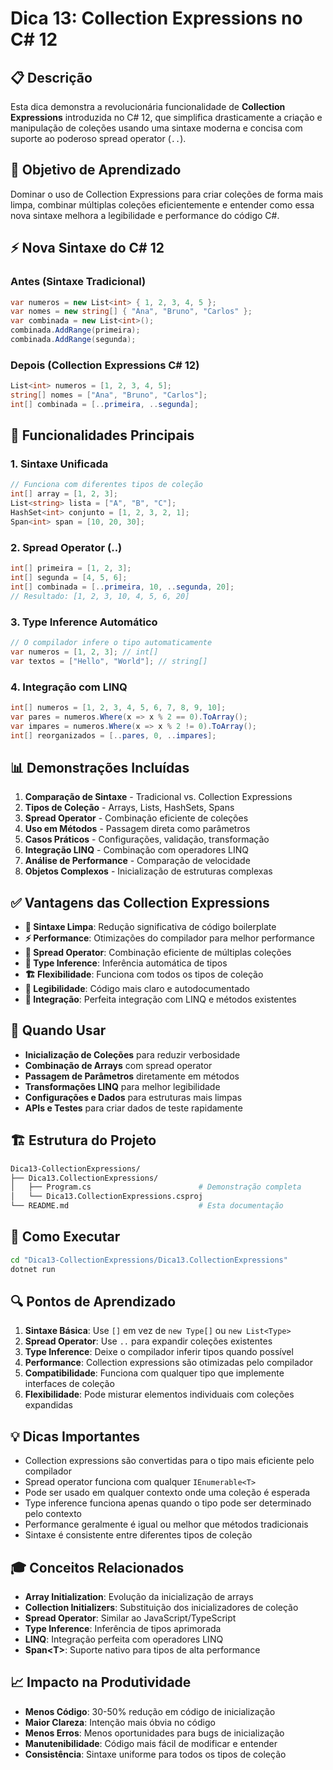 # Dica 13: Collection Expressions no C# 12

## 📋 Descrição

Esta dica demonstra a revolucionária funcionalidade de **Collection Expressions** introduzida no C# 12, que simplifica drasticamente a criação e manipulação de coleções usando uma sintaxe moderna e concisa com suporte ao poderoso spread operator (`..`).

## 🎯 Objetivo de Aprendizado

Dominar o uso de Collection Expressions para criar coleções de forma mais limpa, combinar múltiplas coleções eficientemente e entender como essa nova sintaxe melhora a legibilidade e performance do código C#.

## ⚡ Nova Sintaxe do C# 12

### Antes (Sintaxe Tradicional)

```csharp
var numeros = new List<int> { 1, 2, 3, 4, 5 };
var nomes = new string[] { "Ana", "Bruno", "Carlos" };
var combinada = new List<int>();
combinada.AddRange(primeira);
combinada.AddRange(segunda);
```

### Depois (Collection Expressions C# 12)

```csharp
List<int> numeros = [1, 2, 3, 4, 5];
string[] nomes = ["Ana", "Bruno", "Carlos"];
int[] combinada = [..primeira, ..segunda];
```

## 🔧 Funcionalidades Principais

### 1. **Sintaxe Unificada**

```csharp
// Funciona com diferentes tipos de coleção
int[] array = [1, 2, 3];
List<string> lista = ["A", "B", "C"];
HashSet<int> conjunto = [1, 2, 3, 2, 1];
Span<int> span = [10, 20, 30];
```

### 2. **Spread Operator (..)**

```csharp
int[] primeira = [1, 2, 3];
int[] segunda = [4, 5, 6];
int[] combinada = [..primeira, 10, ..segunda, 20];
// Resultado: [1, 2, 3, 10, 4, 5, 6, 20]
```

### 3. **Type Inference Automático**

```csharp
// O compilador infere o tipo automaticamente
var numeros = [1, 2, 3]; // int[]
var textos = ["Hello", "World"]; // string[]
```

### 4. **Integração com LINQ**

```csharp
int[] numeros = [1, 2, 3, 4, 5, 6, 7, 8, 9, 10];
var pares = numeros.Where(x => x % 2 == 0).ToArray();
var impares = numeros.Where(x => x % 2 != 0).ToArray();
int[] reorganizados = [..pares, 0, ..impares];
```

## 📊 Demonstrações Incluídas

1. **Comparação de Sintaxe** - Tradicional vs. Collection Expressions
2. **Tipos de Coleção** - Arrays, Lists, HashSets, Spans
3. **Spread Operator** - Combinação eficiente de coleções
4. **Uso em Métodos** - Passagem direta como parâmetros
5. **Casos Práticos** - Configurações, validação, transformação
6. **Integração LINQ** - Combinação com operadores LINQ
7. **Análise de Performance** - Comparação de velocidade
8. **Objetos Complexos** - Inicialização de estruturas complexas

## ✅ Vantagens das Collection Expressions

- **🎨 Sintaxe Limpa**: Redução significativa de código boilerplate
- **⚡ Performance**: Otimizações do compilador para melhor performance
- **🔄 Spread Operator**: Combinação eficiente de múltiplas coleções
- **🎯 Type Inference**: Inferência automática de tipos
- **🏗️ Flexibilidade**: Funciona com todos os tipos de coleção
- **📖 Legibilidade**: Código mais claro e autodocumentado
- **🔧 Integração**: Perfeita integração com LINQ e métodos existentes

## 🎯 Quando Usar

- **Inicialização de Coleções** para reduzir verbosidade
- **Combinação de Arrays** com spread operator
- **Passagem de Parâmetros** diretamente em métodos
- **Transformações LINQ** para melhor legibilidade
- **Configurações e Dados** para estruturas mais limpas
- **APIs e Testes** para criar dados de teste rapidamente

## 🏗️ Estrutura do Projeto

```bash
Dica13-CollectionExpressions/
├── Dica13.CollectionExpressions/
│   ├── Program.cs                        # Demonstração completa
│   └── Dica13.CollectionExpressions.csproj
└── README.md                             # Esta documentação
```

## 🚀 Como Executar

```bash
cd "Dica13-CollectionExpressions/Dica13.CollectionExpressions"
dotnet run
```

## 🔍 Pontos de Aprendizado

1. **Sintaxe Básica**: Use `[]` em vez de `new Type[]` ou `new List<Type>`
2. **Spread Operator**: Use `..` para expandir coleções existentes
3. **Type Inference**: Deixe o compilador inferir tipos quando possível
4. **Performance**: Collection expressions são otimizadas pelo compilador
5. **Compatibilidade**: Funciona com qualquer tipo que implemente interfaces de coleção
6. **Flexibilidade**: Pode misturar elementos individuais com coleções expandidas

## 💡 Dicas Importantes

- Collection expressions são convertidas para o tipo mais eficiente pelo compilador
- Spread operator funciona com qualquer `IEnumerable<T>`
- Pode ser usado em qualquer contexto onde uma coleção é esperada
- Type inference funciona apenas quando o tipo pode ser determinado pelo contexto
- Performance geralmente é igual ou melhor que métodos tradicionais
- Sintaxe é consistente entre diferentes tipos de coleção

## 🎓 Conceitos Relacionados

- **Array Initialization**: Evolução da inicialização de arrays
- **Collection Initializers**: Substituição dos inicializadores de coleção
- **Spread Operator**: Similar ao JavaScript/TypeScript
- **Type Inference**: Inferência de tipos aprimorada
- **LINQ**: Integração perfeita com operadores LINQ
- **Span&lt;T&gt;**: Suporte nativo para tipos de alta performance

## 📈 Impacto na Produtividade

- **Menos Código**: 30-50% redução em código de inicialização
- **Maior Clareza**: Intenção mais óbvia no código
- **Menos Erros**: Menos oportunidades para bugs de inicialização
- **Manutenibilidade**: Código mais fácil de modificar e entender
- **Consistência**: Sintaxe uniforme para todos os tipos de coleção
